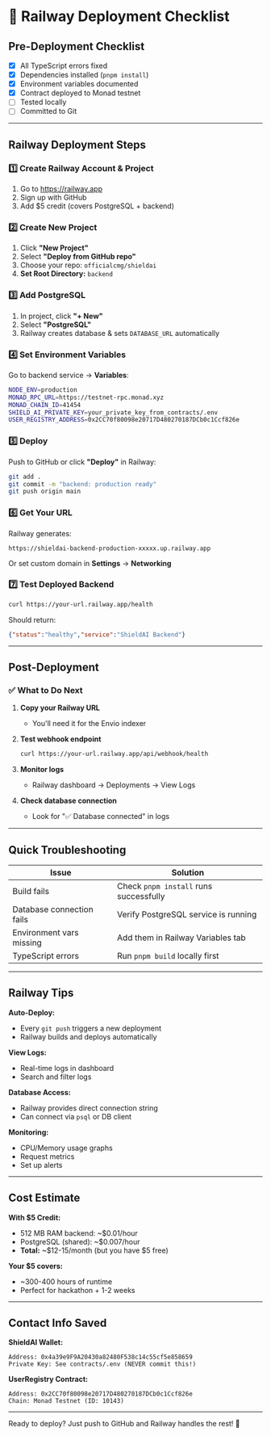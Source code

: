 # 🚀 Railway Deployment Checklist

## Pre-Deployment Checklist

- [x] All TypeScript errors fixed
- [x] Dependencies installed (`pnpm install`)
- [x] Environment variables documented
- [x] Contract deployed to Monad testnet
- [ ] Tested locally
- [ ] Committed to Git

---

## Railway Deployment Steps

### 1️⃣ Create Railway Account & Project

1. Go to https://railway.app
2. Sign up with GitHub
3. Add $5 credit (covers PostgreSQL + backend)

### 2️⃣ Create New Project

1. Click **"New Project"**
2. Select **"Deploy from GitHub repo"**
3. Choose your repo: `officialcmg/shieldai`
4. **Set Root Directory:** `backend`

### 3️⃣ Add PostgreSQL

1. In project, click **"+ New"**
2. Select **"PostgreSQL"**
3. Railway creates database & sets `DATABASE_URL` automatically

### 4️⃣ Set Environment Variables

Go to backend service → **Variables**:

```bash
NODE_ENV=production
MONAD_RPC_URL=https://testnet-rpc.monad.xyz
MONAD_CHAIN_ID=41454
SHIELD_AI_PRIVATE_KEY=your_private_key_from_contracts/.env
USER_REGISTRY_ADDRESS=0x2CC70f80098e20717D480270187DCb0c1Ccf826e
```

### 5️⃣ Deploy

Push to GitHub or click **"Deploy"** in Railway:

```bash
git add .
git commit -m "backend: production ready"
git push origin main
```

### 6️⃣ Get Your URL

Railway generates:
```
https://shieldai-backend-production-xxxxx.up.railway.app
```

Or set custom domain in **Settings** → **Networking**

### 7️⃣ Test Deployed Backend

```bash
curl https://your-url.railway.app/health
```

Should return:
```json
{"status":"healthy","service":"ShieldAI Backend"}
```

---

## Post-Deployment

### ✅ What to Do Next

1. **Copy your Railway URL**
   - You'll need it for the Envio indexer

2. **Test webhook endpoint**
   ```bash
   curl https://your-url.railway.app/api/webhook/health
   ```

3. **Monitor logs**
   - Railway dashboard → Deployments → View Logs

4. **Check database connection**
   - Look for "✅ Database connected" in logs

---

## Quick Troubleshooting

| Issue | Solution |
|-------|----------|
| Build fails | Check `pnpm install` runs successfully |
| Database connection fails | Verify PostgreSQL service is running |
| Environment vars missing | Add them in Railway Variables tab |
| TypeScript errors | Run `pnpm build` locally first |

---

## Railway Tips

**Auto-Deploy:**
- Every `git push` triggers a new deployment
- Railway builds and deploys automatically

**View Logs:**
- Real-time logs in dashboard
- Search and filter logs

**Database Access:**
- Railway provides direct connection string
- Can connect via `psql` or DB client

**Monitoring:**
- CPU/Memory usage graphs
- Request metrics
- Set up alerts

---

## Cost Estimate

**With $5 Credit:**
- 512 MB RAM backend: ~$0.01/hour
- PostgreSQL (shared): ~$0.007/hour
- **Total:** ~$12-15/month (but you have $5 free)

**Your $5 covers:**
- ~300-400 hours of runtime
- Perfect for hackathon + 1-2 weeks

---

## Contact Info Saved

**ShieldAI Wallet:**
```
Address: 0x4a39e9F9A20430a82480F538c14c55cf5e858659
Private Key: See contracts/.env (NEVER commit this!)
```

**UserRegistry Contract:**
```
Address: 0x2CC70f80098e20717D480270187DCb0c1Ccf826e
Chain: Monad Testnet (ID: 10143)
```

---

Ready to deploy? Just push to GitHub and Railway handles the rest! 🚀
